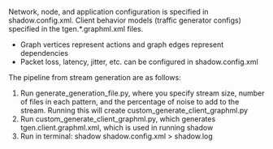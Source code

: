 Network, node, and application configuration is specified in shadow.config.xml.
Client behavior models (traffic generator configs) specified in the tgen.*.graphml.xml files.
- Graph vertices represent actions and graph edges represent dependencies
- Packet loss, latency, jitter, etc. can be configured in shadow.config.xml

The pipeline from stream generation are as follows:
1. Run generate_generation_file.py, where you specify stream size, number of files
in each pattern, and the percentage of noise to add to the stream. Running this will
create custom_generate_client_graphml.py
2. Run custom_generate_client_graphml.py, which generates tgen.client.graphml.xml,
which is used in running shadow
3. Run in terminal: shadow shadow.config.xml > shadow.log
